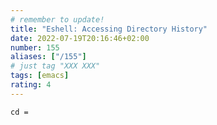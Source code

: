 ```yaml
---
# remember to update!
title: "Eshell: Accessing Directory History"
date: 2022-07-19T20:16:46+02:00
number: 155
aliases: ["/155"]
# just tag "XXX XXX"
tags: [emacs]
rating: 4
---
```


```
cd =
```
